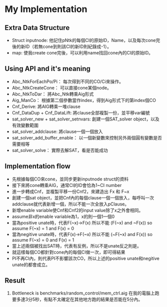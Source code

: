 # My Implementation
## Extra Data Structure
- Struct inputnode: 
   他記住pNtk的每個CI的原始ID，Name，以及每次cone完後的新ID（若無cone到則該CI的新ID則紀錄成-1）。
- map:
   使我create cone完後，可以利用name找回cone內的CI的原始ID。


## Using API and it's meaning
- Abc_NtkForEachPo/Pi：
   每次得到不同的CO/Ci來操作。
- Abc_NtkCreateCone：
   可以直接cone某個node。
- Abc_NtkToDar：
   將Abc_Ntk轉乘Aig形式
- Aig_ManCo：
   根據第二個參數當作index，得到Aig形式下的第index個CO
- Cnf_Derive: 
   將AIG轉乘一堆clause
- Cnf_DataDup + Cnf_DataLift:
   將clause全部複製一份，並平移var編號
- sat_solver_new + sat_solver_setnvars:
   創建一個SAT_solver object，以及有效變數範圍
- sat_solver_addclause:
   將clause一個一個放入
- sat_solver_add_buffer_enable：
   以一個新變數來控制另外兩個圓有變數是否需要相等
- sat_solver_solve：
   實際去解SAT，看是否能成功
    


## Implementation flow
- 先根據每個CO來cone，並同步更新inputnode struct的資料
- 接下來將cone轉乘AIG，通常CI的ID會恰為1~CI number
- 進一步轉成Cnf，並複製平移一份Cnf2，來建造出 Fx 和 F~x
- 創建一個sat object，並把Cnf內的每個clause一個一個放入，每呼叫一次addclause就代表新增一個，所以不能一次全放入pClause。
- 新增enable variable使Cnf和Cnf2的input value除了x之外會相同。
- assume非x的enable variable為1，x的則一個1一個0
- 當為positive unate時，代表F(~x)->F(x) 所以不能 (F(~x) and ~F(x)) so assume F(~x) = 1 and F(x) = 0
- 當為negitive unate時，代表F(x)->F(~x) 所以不能 (~F(~x) and F(x)) so assume F(~x) = 0 and F(x) = 1
- 當上述兩個被找出SAT時，代表有反例，所以不是unate反之則是。
- 就這樣每個CO都針對cone內的每個CI做一次，即可得結果
- PI不再CI內，則代表PI不影響該次CO，所以上述的positive unate和negitive unate的都會成立。


## Result
1. Bottleneck is benchmarks/random_control/mem_ctrl.aig
    在我的電腦上跑要多達3分5秒，有點不太確定在其他地方跑的結果是否能在5分內。